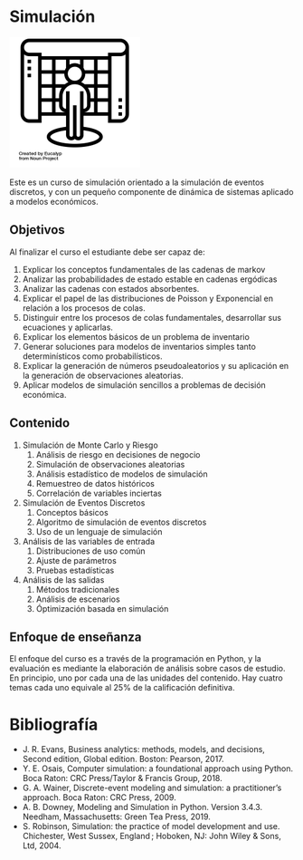# Simulación

![simulación](img/noun_simulation_2824462.png)

Este es un curso de simulación orientado a la simulación de eventos discretos, y con un pequeño componente de dinámica de sistemas aplicado a modelos económicos.

## Objetivos

Al finalizar el curso el estudiante debe ser capaz de:

1. Explicar los conceptos fundamentales de las cadenas de markov
2. Analizar las probabilidades de estado estable en cadenas ergódicas
3. Analizar las cadenas con estados absorbentes.
4. Explicar el papel de las distribuciones de Poisson y Exponencial en relación a los procesos de colas.
5. Distinguir entre los procesos de colas fundamentales, desarrollar sus ecuaciones y aplicarlas.
6. Explicar los elementos básicos de un problema de inventario
7. Generar soluciones para modelos de inventarios simples tanto determinísticos como probabilísticos.
8. Explicar la generación de números pseudoaleatorios y su aplicación en la generación de observaciones aleatorias.
9. Aplicar modelos de simulación sencillos a problemas de decisión económica.

## Contenido

1. Simulación de Monte Carlo y Riesgo
    1. Análisis de riesgo en decisiones de negocio
    2. Simulación de observaciones aleatorias
    3. Análisis estadístico de modelos de simulación
    4. Remuestreo de datos históricos
    5. Correlación de variables inciertas
2. Simulación de Eventos Discretos
    1. Conceptos básicos
    2. Algoritmo de simulación de eventos discretos
    3. Uso de un lenguaje de simulación
3. Análisis de las variables de entrada
    1. Distribuciones de uso común
    2. Ajuste de parámetros
    3. Pruebas estadísticas
4. Análisis de las salidas
    1. Métodos tradicionales
    2. Análisis de escenarios
    3. Óptimización basada en simulación

## Enfoque de enseñanza

El enfoque del curso es a través de la programación en Python, y la evaluación es mediante la elaboración de análisis sobre casos de estudio. En principio, uno por cada una de las unidades del contenido. Hay cuatro temas cada uno equivale al 25% de la calificación definitiva.

# Bibliografía

* J. R. Evans, Business analytics: methods, models, and decisions, Second edition, Global edition. Boston: Pearson, 2017.
* Y. E. Osais, Computer simulation: a foundational approach using Python. Boca Raton: CRC Press/Taylor & Francis Group, 2018.
* G. A. Wainer, Discrete-event modeling and simulation: a practitioner’s approach. Boca Raton: CRC Press, 2009.
* A. B. Downey, Modeling and Simulation in Python. Version 3.4.3. Needham, Massachusetts: Green Tea Press, 2019.
* S. Robinson, Simulation: the practice of model development and use. Chichester, West Sussex, England ; Hoboken, NJ: John Wiley & Sons, Ltd, 2004.


